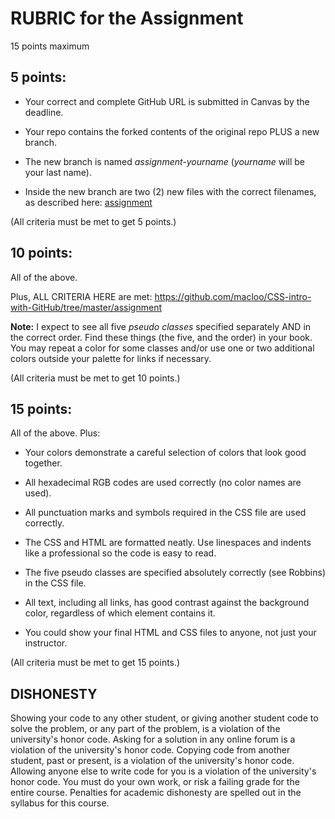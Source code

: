 # RUBRIC for the Assignment

15 points maximum

## 5 points:

* Your correct and complete GitHub URL is submitted in Canvas by the deadline.

* Your repo contains the forked contents of the original repo PLUS a new branch.

* The new branch is named *assignment-yourname* (*yourname* will be your last name).

* Inside the new branch are two (2) new files with the correct filenames, as described here: [assignment](../assignment)

(All criteria must be met to get 5 points.)

## 10 points:

All of the above.

Plus, ALL CRITERIA HERE are met: https://github.com/macloo/CSS-intro-with-GitHub/tree/master/assignment

**Note:** I expect to see all five *pseudo classes* specified separately AND in the correct order. Find these things (the five, and the order) in your book. You may repeat a color for some classes and/or use one or two additional colors outside your palette for links if necessary.

(All criteria must be met to get 10 points.)

## 15 points:

All of the above. Plus:

* Your colors demonstrate a careful selection of colors that look good together.

* All hexadecimal RGB codes are used correctly (no color names are used).

* All punctuation marks and symbols required in the CSS file are used correctly.

* The CSS and HTML are formatted neatly. Use linespaces and indents like a professional so the code is easy to read.

* The five pseudo classes are specified absolutely correctly (see Robbins) in the CSS file.

* All text, including all links, has good contrast against the background color, regardless of which element contains it.

* You could show your final HTML and CSS files to anyone, not just your instructor.

(All criteria must be met to get 15 points.)

## DISHONESTY

Showing your code to any other student, or giving another student code to solve the problem, or any part of the problem, is a violation of the university's honor code. Asking for a solution in any online forum is a violation of the university's honor code. Copying code from another student, past or present, is a violation of the university's honor code. Allowing anyone else to write code for you is a violation of the university's honor code. You must do your own work, or risk a failing grade for the entire course. Penalties for academic dishonesty are spelled out in the syllabus for this course.
